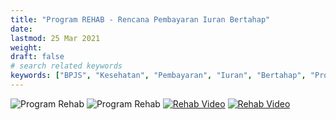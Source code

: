 ```yaml
---
title: "Program REHAB - Rencana Pembayaran Iuran Bertahap"
date: 
lastmod: 25 Mar 2021
weight: 
draft: false
# search related keywords
keywords: ["BPJS", "Kesehatan", "Pembayaran", "Iuran", "Bertahap", "Program", "REHAB"]
---
```


![Program Rehab](https://assets.promediateknologi.com/crop/0x0:0x0/x/photo/2022/01/19/516674998.jpeg)
![Program Rehab](https://www.hariansib.com/photo/berita/dir042022/_7577_800-KK-Ikuti-Program-Rehab-BPJS-Kesehatan-Medan.jpg)
[![Rehab Video](https://img.youtube.com/vi/EZfbNsgKaBQ/0.jpg)](https://www.youtube.com/watch?v=EZfbNsgKaBQ)
[![Rehab Video]()](https://www.instagram.com/tv/Ce97eUThV_f/?igshid=YmMyMTA2M2Y=)

